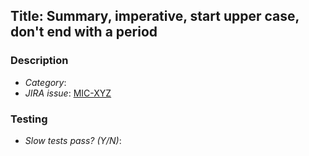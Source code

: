 ## Title: Summary, imperative, start upper case, don't end with a period
<!-- Ideally, <=50 chars. 50 chars is here..: -->

### Description
<!-- For use in commit message, wrap at 72 chars. 72 chars is here: -->
- *Category*: <!-- one of bugfix, feature, refactor, POC, CI/infrastructure, documentation, 
                   revert, test, release, other/misc -->
- *JIRA issue*: [MIC-XYZ](https://jira.ihme.washington.edu/browse/MIC-XYZ)

<!-- 
Change description – why, what, anything unexplained by the above.
Include guidance to reviewers if changes are complex.
--> 

### Testing
<!--
Details on how code was verified, any unit tests local for the
repo, regression testing, etc. At a minimum, this should include an
integration test for a framework change. Consider: plots, images,
(small) csv file.

*** REMINDER ***
CI WILL NOT RUN ANY TESTS MARKED AS SLOW (CURRENTLY INCLUDES INTEGRATION TESTS).
MANUALLY RUN SLOW TESTS LIKE `pytest --runslow` WITH EACH PR.
-->
- *Slow tests pass? (Y/N)*: <!-- `pytest --runslow -->
